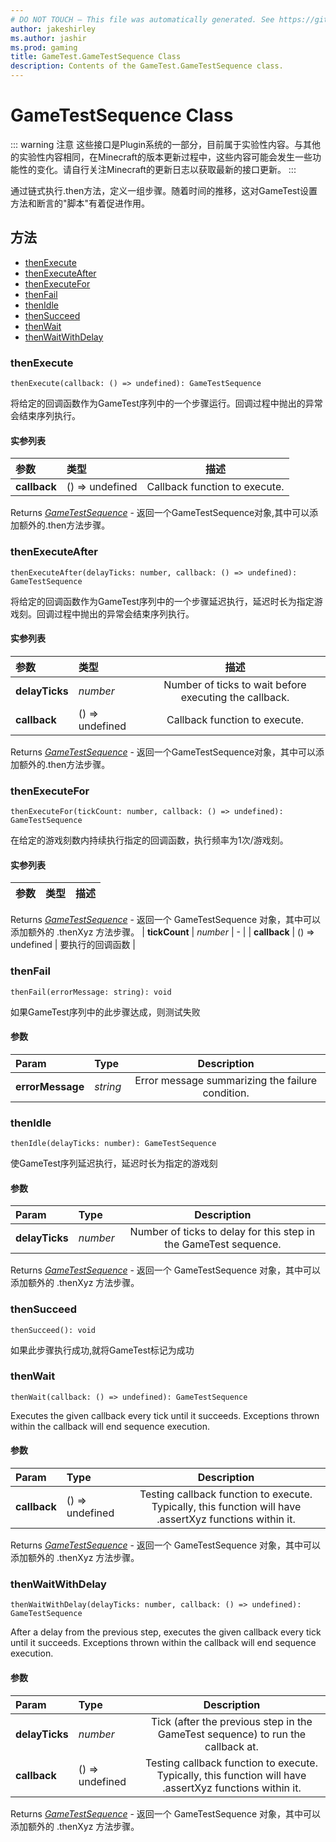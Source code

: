 ```yaml
---
# DO NOT TOUCH — This file was automatically generated. See https://github.com/Mojang/MinecraftScriptingApiDocsGenerator to modify descriptions, examples, etc.
author: jakeshirley
ms.author: jashir
ms.prod: gaming
title: GameTest.GameTestSequence Class
description: Contents of the GameTest.GameTestSequence class.
---
```

# GameTestSequence Class
::: warning 注意
这些接口是Plugin系统的一部分，目前属于实验性内容。与其他的实验性内容相同，在Minecraft的版本更新过程中，这些内容可能会发生一些功能性的变化。请自行关注Minecraft的更新日志以获取最新的接口更新。
:::

通过链式执行.then<Xxx>方法，定义一组步骤。随着时间的推移，这对GameTest设置方法和断言的"脚本"有着促进作用。


## 方法
- [thenExecute](#thenexecute)
- [thenExecuteAfter](#thenexecuteafter)
- [thenExecuteFor](#thenexecutefor)
- [thenFail](#thenfail)
- [thenIdle](#thenidle)
- [thenSucceed](#thensucceed)
- [thenWait](#thenwait)
- [thenWaitWithDelay](#thenwaitwithdelay)
  
### **thenExecute**
`
thenExecute(callback: () => undefined): GameTestSequence
`

将给定的回调函数作为GameTest序列中的一个步骤运行。回调过程中抛出的异常会结束序列执行。
#### 实参列表
| 参数 | 类型 | 描述 |
| :--- | :--- | :---: |
| **callback** | () => undefined | Callback function to execute. |

Returns [*GameTestSequence*](GameTestSequence.md) - 返回一个GameTestSequence对象,其中可以添加额外的.then<Xxx>方法步骤。


### **thenExecuteAfter**
`
thenExecuteAfter(delayTicks: number, callback: () => undefined): GameTestSequence
`

将给定的回调函数作为GameTest序列中的一个步骤延迟执行，延迟时长为指定游戏刻。回调过程中抛出的异常会结束序列执行。
#### 实参列表
| 参数 | 类型 | 描述 |
| :--- | :--- | :---: |
| **delayTicks** | *number* | Number of ticks to wait before executing the callback. |
| **callback** | () => undefined | Callback function to execute. |

Returns [*GameTestSequence*](GameTestSequence.md) - 返回一个GameTestSequence对象，其中可以添加额外的.then<Xxx>方法步骤。


### **thenExecuteFor**
`
thenExecuteFor(tickCount: number, callback: () => undefined): GameTestSequence
`

在给定的游戏刻数内持续执行指定的回调函数，执行频率为1次/游戏刻。
#### 实参列表
| 参数 | 类型 | 描述 |
| :--- | :--- | :---: |
Returns [*GameTestSequence*](GameTestSequence.md) - 返回一个 GameTestSequence 对象，其中可以添加额外的 .thenXyz 方法步骤。
| **tickCount** | *number* | - |
| **callback** | () => undefined | 要执行的回调函数 |



### **thenFail**
`
thenFail(errorMessage: string): void
`

如果GameTest序列中的此步骤达成，则测试失败
#### 参数
| Param | Type | Description |
| :--- | :--- | :---: |
| **errorMessage** | *string* | Error message summarizing the failure condition. |



### **thenIdle**
`
thenIdle(delayTicks: number): GameTestSequence
`

使GameTest序列延迟执行，延迟时长为指定的游戏刻
#### 参数
| Param | Type | Description |
| :--- | :--- | :---: |
| **delayTicks** | *number* | Number of ticks to delay for this step in the GameTest sequence. |

Returns [*GameTestSequence*](GameTestSequence.md) - 返回一个 GameTestSequence 对象，其中可以添加额外的 .thenXyz 方法步骤。


### **thenSucceed**
`
thenSucceed(): void
`

如果此步骤执行成功,就将GameTest标记为成功



### **thenWait**
`
thenWait(callback: () => undefined): GameTestSequence
`

Executes the given callback every tick until it succeeds. Exceptions thrown within the callback will end sequence execution.
#### 参数
| Param | Type | Description |
| :--- | :--- | :---: |
| **callback** | () => undefined | Testing callback function to execute. Typically, this function will have .assertXyz functions within it. |

Returns [*GameTestSequence*](GameTestSequence.md) - 返回一个 GameTestSequence 对象，其中可以添加额外的 .thenXyz 方法步骤。


### **thenWaitWithDelay**
`
thenWaitWithDelay(delayTicks: number, callback: () => undefined): GameTestSequence
`

After a delay from the previous step, executes the given callback every tick until it succeeds. Exceptions thrown within the callback will end sequence execution.
#### 参数
| Param | Type | Description |
| :--- | :--- | :---: |
| **delayTicks** | *number* | Tick (after the previous step in the GameTest sequence) to run the callback at. |
| **callback** | () => undefined | Testing callback function to execute. Typically, this function will have .assertXyz functions within it. |

Returns [*GameTestSequence*](GameTestSequence.md) - 返回一个 GameTestSequence 对象，其中可以添加额外的 .thenXyz 方法步骤。